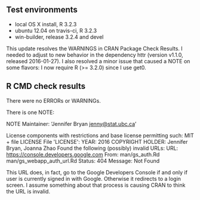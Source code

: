 ## Test environments
* local OS X install, R 3.2.3
* ubuntu 12.04 on travis-ci, R 3.2.3
* win-builder, release 3.2.4 and devel

This update resolves the WARNINGS in CRAN Package Check Results. I needed to adjust to new behavior in the dependency httr (version v1.1.0, released 2016-01-27). I also resolved a minor issue that caused a NOTE on some flavors: I now require R (>= 3.2.0) since I use get0.

## R CMD check results

There were no ERRORs or WARNINGs. 

There is one NOTE:

NOTE
Maintainer: ‘Jennifer Bryan <jenny@stat.ubc.ca>’

License components with restrictions and base license permitting such:
  MIT + file LICENSE
File 'LICENSE':
  YEAR: 2016
  COPYRIGHT HOLDER: Jennifer Bryan, Joanna Zhao
Found the following (possibly) invalid URLs:
  URL: https://console.developers.google.com
    From: man/gs_auth.Rd
          man/gs_webapp_auth_url.Rd
    Status: 404
    Message: Not Found

This URL does, in fact, go to the Google Developers Console if and only if user is currently signed in with Google. Otherwise it redirects to a login screen. I assume something about that process is causing CRAN to think the URL is invalid.
